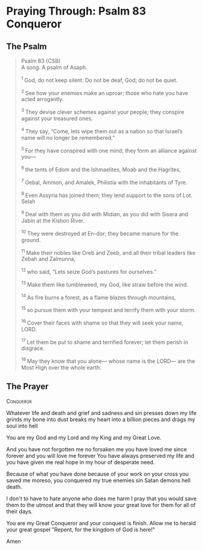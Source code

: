# Praying Through: Psalm 83 Conqueror

## The Psalm

>Psalm 83 (CSB)  
> A song. A psalm of Asaph. 
>
><sup> 1 </sup> God, do not keep silent. Do not be deaf, God; do not be quiet. 
>
><sup> 2 </sup> See how your enemies make an uproar; those who hate you have acted arrogantly. 
>
><sup> 3 </sup> They devise clever schemes against your people; they conspire against your treasured ones. 
>
><sup> 4 </sup> They say, “Come, lets wipe them out as a nation so that Israel’s name will no longer be remembered.” 
>
><sup> 5 </sup> For they have conspired with one mind; they form an alliance against you— 
>
><sup> 6 </sup> the tents of Edom and the Ishmaelites, Moab and the Hagrites, 
>
><sup> 7 </sup> Gebal, Ammon, and Amalek, Philistia with the inhabitants of Tyre. 
>
><sup> 8 </sup> Even Assyria has joined them; they lend support to the sons of Lot. Selah 
>
><sup> 9 </sup> Deal with them as you did with Midian, as you did with Sisera and Jabin at the Kishon River. 
>
><sup> 10 </sup> They were destroyed at En-dor; they became manure for the ground. 
>
><sup> 11 </sup> Make their nobles like Oreb and Zeeb, and all their tribal leaders like Zebah and Zalmunna, 
>
><sup> 12 </sup> who said, “Lets seize God’s pastures for ourselves.” 
>
><sup> 13 </sup> Make them like tumbleweed, my God, like straw before the wind. 
>
><sup> 14 </sup> As fire burns a forest, as a flame blazes through mountains, 
>
><sup> 15 </sup> so pursue them with your tempest and terrify them with your storm. 
>
><sup> 16 </sup> Cover their faces with shame so that they will seek your name, LORD. 
>
><sup> 17 </sup> Let them be put to shame and terrified forever; let them perish in disgrace. 
>
><sup> 18 </sup> May they know that you alone— whose name is the LORD— are the Most High over the whole earth.

## The Prayer

<div style="font-variant: small-caps;">
Conqueror
</div>


Whatever life and death and grief and sadness and sin
  presses down my life
  grinds my bone into dust
  breaks my heart into a billion pieces
  and drags my soul into hell

You are my God
  and my Lord
  and my King
  and my Great Love.

And you have not forgotten me
  no forsaken me
  you have loved me since forever
  and you will love me forever
  You have always preserved my life
  and you have given me real hope
  in my hour of desperate need.

Because of what you have done
  because of your work on your cross
  you saved me
  moreso, you conquered my true enemies
  sin
  Satan
  demons
  hell
  death.

I don't to have to hate anyone who does me harm
  I pray that you would save them to the utmost
  and that they will know your great love for them
  for all of their days.

You are my Great Conqueror
  and your conquest is finish.
  Allow me to herald your great gospel
  "Repent, for the kingdom of God is here!"

Amen


